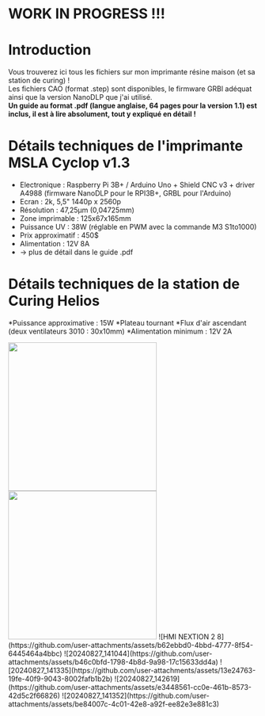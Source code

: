 # WORK IN PROGRESS !!!
# Introduction
Vous trouverez ici tous les fichiers sur mon imprimante résine maison (et sa station de curing) !<br />
Les fichiers CAO (format .step) sont disponibles, le firmware GRBl adéquat ainsi que la version NanoDLP que j'ai utilisé.<br />
**Un guide au format .pdf (langue anglaise, 64 pages pour la version 1.1) est inclus, il est à lire absolument, tout y expliqué en détail !** <br />
# Détails techniques de l'imprimante MSLA Cyclop v1.3
+ Electronique : Raspberry Pi 3B+ / Arduino Uno + Shield CNC v3 + driver A4988 (firmware NanoDLP pour le RPI3B+, GRBL pour l'Arduino)<br />
+ Ecran : 2k, 5,5" 1440p x 2560p <br />
+ Résolution : 47,25µm (0,04725mm) <br />
+ Zone imprimable : 125x67x165mm <br />
+ Puissance UV : 38W (réglable en PWM avec la commande M3 S1to1000) <br />
+ Prix approximatif : 450$ <br />
+ Alimentation : 12V 8A <br />
+ → plus de détail dans le guide .pdf <br />

# Détails techniques de la station de Curing Helios 
*Puissance approximative : 15W
*Plateau tournant
*Flux d'air ascendant (deux ventilateurs 3010 : 30x10mm)
*Alimentation minimum : 12V 2A

<img src="https://github.com/user-attachments/assets/3f6423d7-d4d9-450d-b9a8-6193b93963fb" width="300" height="300">  
<img src="https://github.com/user-attachments/assets/50a46456-7b4a-43e9-9ccf-e1cde922f779" width="300" height="300">  
![HMI NEXTION 2 8](https://github.com/user-attachments/assets/b62ebbd0-4bbd-4777-8f54-6445464a4bbc)  
![20240827_141044](https://github.com/user-attachments/assets/b46c0bfd-1798-4b8d-9a98-17c15633dd4a)  
![20240827_141335](https://github.com/user-attachments/assets/13e24763-19fe-40f9-9043-8002fafb1b2b)  
![20240827_142619](https://github.com/user-attachments/assets/e3448561-cc0e-461b-8573-42d5c2f66826)  
![20240827_141352](https://github.com/user-attachments/assets/be84007c-4c01-42e8-a92f-ee82e3e881c3)  



